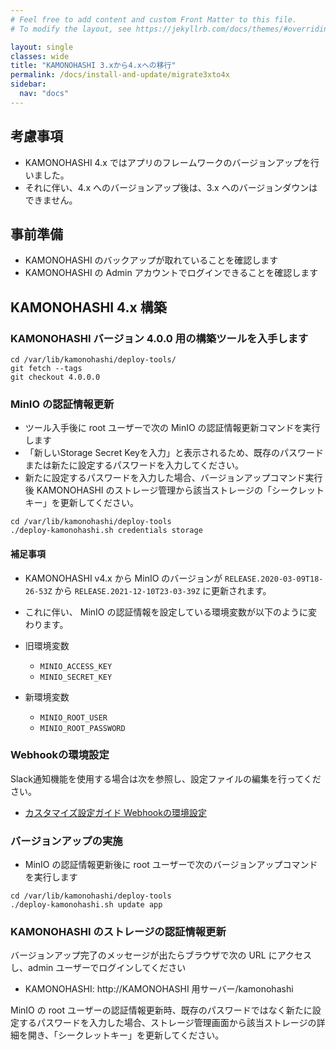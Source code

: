 ```yaml
---
# Feel free to add content and custom Front Matter to this file.
# To modify the layout, see https://jekyllrb.com/docs/themes/#overriding-theme-defaults

layout: single
classes: wide
title: "KAMONOHASHI 3.xから4.xへの移行"
permalink: /docs/install-and-update/migrate3xto4x
sidebar:
  nav: "docs"
---
```


## 考慮事項

* KAMONOHASHI 4.x ではアプリのフレームワークのバージョンアップを行いました。
* それに伴い、4.x へのバージョンアップ後は、3.x へのバージョンダウンはできません。

## 事前準備

* KAMONOHASHI のバックアップが取れていることを確認します
* KAMONOHASHI の Admin アカウントでログインできることを確認します

## KAMONOHASHI 4.x 構築

### KAMONOHASHI バージョン 4.0.0 用の構築ツールを入手します

```
cd /var/lib/kamonohashi/deploy-tools/
git fetch --tags
git checkout 4.0.0.0
```

### MinIO の認証情報更新

* ツール入手後に root ユーザーで次の MinIO の認証情報更新コマンドを実行します
* 「新しいStorage Secret Keyを入力」と表示されるため、既存のパスワードまたは新たに設定するパスワードを入力してください。
* 新たに設定するパスワードを入力した場合、バージョンアップコマンド実行後 KAMONOHASHI のストレージ管理から該当ストレージの「シークレットキー」を更新してください。

```
cd /var/lib/kamonohashi/deploy-tools
./deploy-kamonohashi.sh credentials storage
```

#### 補足事項

* KAMONOHASHI v4.x から MinIO のバージョンが `RELEASE.2020-03-09T18-26-53Z` から `RELEASE.2021-12-10T23-03-39Z` に更新されます。
* これに伴い、 MinIO の認証情報を設定している環境変数が以下のように変わります。

* 旧環境変数
  * `MINIO_ACCESS_KEY`
  * `MINIO_SECRET_KEY`
* 新環境変数
  * `MINIO_ROOT_USER`
  * `MINIO_ROOT_PASSWORD`

### Webhookの環境設定

Slack通知機能を使用する場合は次を参照し、設定ファイルの編集を行ってください。
* [カスタマイズ設定ガイド Webhookの環境設定](/docs/install-and-update/customize-4x/#webhookの環境設定)

### バージョンアップの実施

* MinIO の認証情報更新後に root ユーザーで次のバージョンアップコマンドを実行します

```
cd /var/lib/kamonohashi/deploy-tools
./deploy-kamonohashi.sh update app
```

### KAMONOHASHI のストレージの認証情報更新

バージョンアップ完了のメッセージが出たらブラウザで次の URL にアクセスし、admin ユーザーでログインしてください

* KAMONOHASHI: http://KAMONOHASHI 用サーバー/kamonohashi

MinIO の root ユーザーの認証情報更新時、既存のパスワードではなく新たに設定するパスワードを入力した場合、ストレージ管理画面から該当ストレージの詳細を開き、「シークレットキー」を更新してください。

